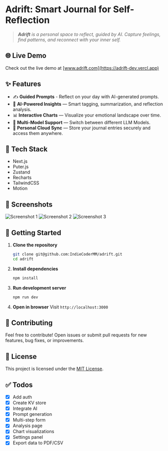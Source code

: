 # Adrift: Smart Journal for Self-Reflection

> _**Adrift** is a personal space to reflect, guided by AI. Capture feelings, find patterns, and reconnect with your inner self._

## 🌐 Live Demo

Check out the live demo at [www.adrift.com](https://adrift-dev.vercl.app)

## ✨ Features

- ✍️ **Guided Prompts** - Reflect on your day with AI-generated prompts.
- 🧠 **AI-Powered Insights** — Smart tagging, summarization, and reflection analysis.
- 📊 **Interactive Charts** — Visualize your emotional landscape over time.
- 🧬 **Multi-Model Support** — Switch between different LLM Models.
- 🔐 **Personal Cloud Sync** — Store your journal entries securely and access them anywhere.

## 🧰 Tech Stack

- Next.js
- Puter.js
- Zustand
- Recharts
- TailwindCSS
- Motion

## 📸 Screenshots

![Screenshot 1](/.github/screenshot1.png)
![Screenshot 2](/.github/screenshot1.png)
![Screenshot 3](/.github/screenshot1.png)

## 🚀 Getting Started

1. **Clone the repository**

   ```bash
   git clone git@github.com:IndieCoderMM/adrift.git
   cd adrift
   ```

2. **Install dependencies**

   ```bash
   npm install
   ```

3. **Run development server**

   ```bash
   npm run dev
   ```

4. **Open in browser**
   Visit `http://localhost:3000`

## 🤝 Contributing

Feel free to contribute! Open issues or submit pull requests for new features, bug fixes, or improvements.

## 📃 License

This project is licensed under the [MIT License](LICENSE).

## ✅ Todos

- [x] Add auth
- [x] Create KV store
- [x] Integrate AI
- [x] Prompt generation
- [x] Multi-step form
- [x] Analysis page
- [x] Chart visualizations
- [x] Settings panel
- [x] Export data to PDF/CSV

